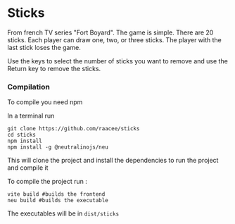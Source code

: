 # Sticks

From french TV series "Fort Boyard".
The game is simple. There are 20 sticks. Each player can draw one, two, or three sticks. The player with the last stick loses the game.

Use the keys to select the number of sticks you want to remove and use the Return key to remove the sticks.

### Compilation

To compile you need npm

In a terminal run 

```shell
git clone https://github.com/raacee/sticks
cd sticks
npm install
npm install -g @neutralinojs/neu
```

This will clone the project and install the dependencies to run the project and compile it

To compile the project run :

```shell
vite build #builds the frontend
neu build #builds the executable
```

The executables will be in ```dist/sticks```